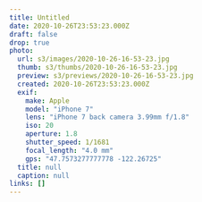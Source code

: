 ```yaml
---
title: Untitled
date: 2020-10-26T23:53:23.000Z
draft: false
drop: true
photo:
  url: s3/images/2020-10-26-16-53-23.jpg
  thumb: s3/thumbs/2020-10-26-16-53-23.jpg
  preview: s3/previews/2020-10-26-16-53-23.jpg
  created: 2020-10-26T23:53:23.000Z
  exif:
    make: Apple
    model: "iPhone 7"
    lens: "iPhone 7 back camera 3.99mm f/1.8"
    iso: 20
    aperture: 1.8
    shutter_speed: 1/1681
    focal_length: "4.0 mm"
    gps: "47.7573277777778 -122.26725"
  title: null
  caption: null
links: []
---
```

